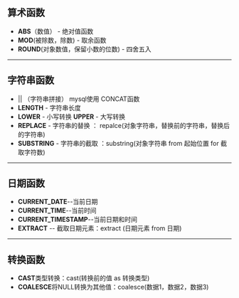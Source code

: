 ## 算术函数
* **ABS**（数值） - 绝对值函数
* **MOD**(被除数，除数) - 取余函数
* **ROUND**(对象数值，保留小数的位数) - 四舍五入
----
## 字符串函数
* || （字符串拼接） mysql使用 CONCAT函数
* **LENGTH** - 字符串长度
* **LOWER** - 小写转换  **UPPER** - 大写转换
* **REPLACE** - 字符串的替换 ： repalce(对象字符串，替换前的字符串，替换后的字符串)
* **SUBSTRING** - 字符串的截取 ：substring(对象字符串 from 起始位置 for 截取字符数)
----
## 日期函数
* **CURRENT_DATE**--当前日期
* **CURRENT_TIME**--当前时间
* **CURRENT_TIMESTAMP**--当前日期和时间
* **EXTRACT** -- 截取日期元素：extract (日期元素 from 日期)
----
## 转换函数
* **CAST**类型转换：cast(转换前的值 as 转换类型)
* **COALESCE**将NULL转换为其他值：coalesce(数据1，数据2，数据3)
